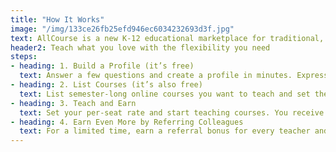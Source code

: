 ```yaml
---
title: "How It Works"
image: "/img/133ce26fb25efd946ec6034232693d3f.jpg"
text: AllCourse is a new K-12 educational marketplace for traditional, for-credit courses — taught online. Teachers create profiles detailing their professional experience, and post listings of courses they’re planning to teach. Admins can buy just one seat in a given course, or every seat. AllCourse helps teachers earn more income, and helps schools hire online teachers quickly while also allowing them to offer a vast course catalog for students.
header2: Teach what you love with the flexibility you need
steps:
- heading: 1. Build a Profile (it’s free)
  text: Answer a few questions and create a profile in minutes. Express your teaching style by customizing your page with a profile photo, work history, awards and certificates. Then, showcase your talents with an eye-catching introductory video.
- heading: 2. List Courses (it’s also free)
  text: List semester-long online courses you want to teach and set the per-seat price, min/max class size, and your available schedule. Or, coordinate with a school Administrator to offer a custom course that meets that school’s scheduling needs.
- heading: 3. Teach and Earn
  text: Set your per-seat rate and start teaching courses. You receive payment halfway through the course and again once the course is complete.
- heading: 4. Earn Even More by Referring Colleagues
  text: For a limited time, earn a referral bonus for every teacher and admin you refer to the AllCourse community. You will earn the first $200 in AllCourse service fees generated by any teacher you refer. You will earn the first $400 in AllCourse service fees generated by any teacher you refer. See our Frequently Asked Questions to learn more.
---
```

